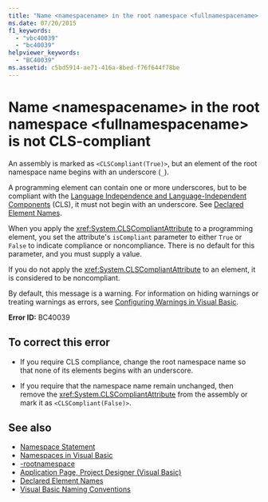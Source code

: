 ```yaml
---
title: "Name <namespacename> in the root namespace <fullnamespacename> is not CLS-compliant"
ms.date: 07/20/2015
f1_keywords: 
  - "vbc40039"
  - "bc40039"
helpviewer_keywords: 
  - "BC40039"
ms.assetid: c5bd5914-ae71-416a-8bed-f76f644f78be
---
```

# Name \<namespacename> in the root namespace \<fullnamespacename> is not CLS-compliant
An assembly is marked as `<CLSCompliant(True)>`, but an element of the root namespace name begins with an underscore (`_`).  
  
 A programming element can contain one or more underscores, but to be compliant with the [Language Independence and Language-Independent Components](../../../standard/language-independence-and-language-independent-components.md) (CLS), it must not begin with an underscore. See [Declared Element Names](../../../visual-basic/programming-guide/language-features/declared-elements/declared-element-names.md).  
  
 When you apply the <xref:System.CLSCompliantAttribute> to a programming element, you set the attribute's `isCompliant` parameter to either `True` or `False` to indicate compliance or noncompliance. There is no default for this parameter, and you must supply a value.  
  
 If you do not apply the <xref:System.CLSCompliantAttribute> to an element, it is considered to be noncompliant.  
  
 By default, this message is a warning. For information on hiding warnings or treating warnings as errors, see [Configuring Warnings in Visual Basic](/visualstudio/ide/configuring-warnings-in-visual-basic).  
  
 **Error ID:** BC40039  
  
## To correct this error  
  
- If you require CLS compliance, change the root namespace name so that none of its elements begins with an underscore.  
  
- If you require that the namespace name remain unchanged, then remove the <xref:System.CLSCompliantAttribute> from the assembly or mark it as `<CLSCompliant(False)>`.  
  
## See also

- [Namespace Statement](../../../visual-basic/language-reference/statements/namespace-statement.md)
- [Namespaces in Visual Basic](../../../visual-basic/programming-guide/program-structure/namespaces.md)
- [-rootnamespace](../../../visual-basic/reference/command-line-compiler/rootnamespace.md)
- [Application Page, Project Designer (Visual Basic)](/visualstudio/ide/reference/application-page-project-designer-visual-basic)
- [Declared Element Names](../../../visual-basic/programming-guide/language-features/declared-elements/declared-element-names.md)
- [Visual Basic Naming Conventions](../../../visual-basic/programming-guide/program-structure/naming-conventions.md)
